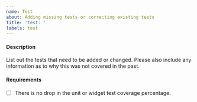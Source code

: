 ```yaml
---
name: Test
about: Adding missing tests or correcting existing tests
title: 'test: '
labels: test
---
```


#### Description

List out the tests that need to be added or changed. Please also include any information as to why this was not covered in the past.

#### Requirements

- [ ] There is no drop in the unit or widget test coverage percentage.
